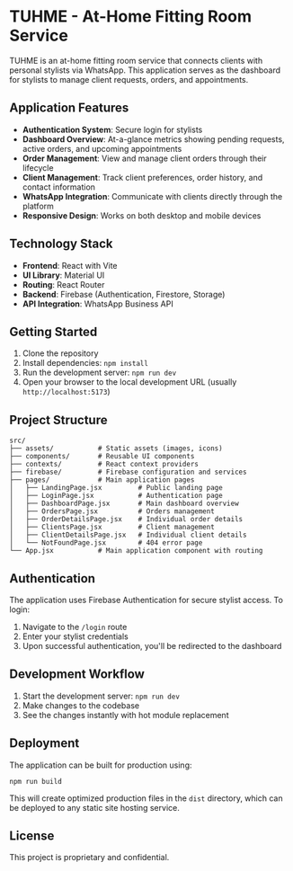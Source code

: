 # TUHME - At-Home Fitting Room Service

TUHME is an at-home fitting room service that connects clients with personal stylists via WhatsApp. This application serves as the dashboard for stylists to manage client requests, orders, and appointments.

## Application Features

- **Authentication System**: Secure login for stylists
- **Dashboard Overview**: At-a-glance metrics showing pending requests, active orders, and upcoming appointments
- **Order Management**: View and manage client orders through their lifecycle
- **Client Management**: Track client preferences, order history, and contact information
- **WhatsApp Integration**: Communicate with clients directly through the platform
- **Responsive Design**: Works on both desktop and mobile devices

## Technology Stack

- **Frontend**: React with Vite
- **UI Library**: Material UI
- **Routing**: React Router
- **Backend**: Firebase (Authentication, Firestore, Storage)
- **API Integration**: WhatsApp Business API

## Getting Started

1. Clone the repository
2. Install dependencies: `npm install`
3. Run the development server: `npm run dev`
4. Open your browser to the local development URL (usually `http://localhost:5173`)

## Project Structure

```
src/
├── assets/           # Static assets (images, icons)
├── components/       # Reusable UI components
├── contexts/         # React context providers
├── firebase/         # Firebase configuration and services
├── pages/            # Main application pages
│   ├── LandingPage.jsx         # Public landing page
│   ├── LoginPage.jsx           # Authentication page
│   ├── DashboardPage.jsx       # Main dashboard overview
│   ├── OrdersPage.jsx          # Orders management
│   ├── OrderDetailsPage.jsx    # Individual order details
│   ├── ClientsPage.jsx         # Client management
│   ├── ClientDetailsPage.jsx   # Individual client details
│   └── NotFoundPage.jsx        # 404 error page
└── App.jsx           # Main application component with routing
```

## Authentication

The application uses Firebase Authentication for secure stylist access. To login:

1. Navigate to the `/login` route
2. Enter your stylist credentials
3. Upon successful authentication, you'll be redirected to the dashboard

## Development Workflow

1. Start the development server: `npm run dev`
2. Make changes to the codebase
3. See the changes instantly with hot module replacement

## Deployment

The application can be built for production using:

```
npm run build
```

This will create optimized production files in the `dist` directory, which can be deployed to any static site hosting service.

## License

This project is proprietary and confidential.